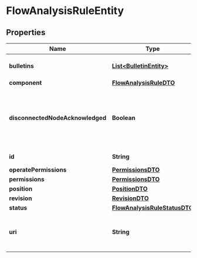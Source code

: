# FlowAnalysisRuleEntity

## Properties
Name | Type | Description | Notes
------------ | ------------- | ------------- | -------------
**bulletins** | [**List&lt;BulletinEntity&gt;**](BulletinEntity.md) | The bulletins for this component. |  [optional]
**component** | [**FlowAnalysisRuleDTO**](FlowAnalysisRuleDTO.md) |  |  [optional]
**disconnectedNodeAcknowledged** | **Boolean** | Acknowledges that this node is disconnected to allow for mutable requests to proceed. |  [optional]
**id** | **String** | The id of the component. |  [optional]
**operatePermissions** | [**PermissionsDTO**](PermissionsDTO.md) |  |  [optional]
**permissions** | [**PermissionsDTO**](PermissionsDTO.md) |  |  [optional]
**position** | [**PositionDTO**](PositionDTO.md) |  |  [optional]
**revision** | [**RevisionDTO**](RevisionDTO.md) |  |  [optional]
**status** | [**FlowAnalysisRuleStatusDTO**](FlowAnalysisRuleStatusDTO.md) |  |  [optional]
**uri** | **String** | The URI for futures requests to the component. |  [optional]
